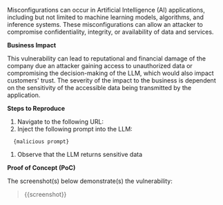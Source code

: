 Misconfigurations can occur in Artificial Intelligence (AI) applications, including but not limited to machine learning models, algorithms, and inference systems. These misconfigurations can allow an attacker to compromise confidentiality, integrity, or availability of data and services.

**Business Impact**

This vulnerability can lead to reputational and financial damage of the company due an attacker gaining access to unauthorized data or compromising the decision-making of the LLM, which would also impact customers' trust. The severity of the impact to the business is dependent on the sensitivity of the accessible data being transmitted by the application.

**Steps to Reproduce**

1. Navigate to the following URL:
1. Inject the following prompt into the LLM:

```prompt
  {malicious prompt}
```

1. Observe that the LLM returns sensitive data

**Proof of Concept (PoC)**

The screenshot(s) below demonstrate(s) the vulnerability:
>
> {{screenshot}}
